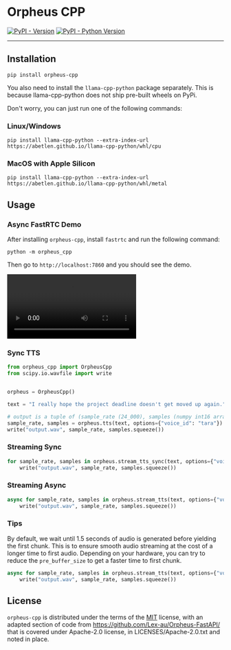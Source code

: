 # Orpheus CPP

[![PyPI - Version](https://img.shields.io/pypi/v/orpheus-cpp.svg)](https://pypi.org/project/orpheus-cpp)
[![PyPI - Python Version](https://img.shields.io/pypi/pyversions/orpheus-cpp.svg)](https://pypi.org/project/orpheus-cpp)

-----

## Installation

```console
pip install orpheus-cpp
```

You also need to install the `llama-cpp-python` package separately. This is because llama-cpp-python does not ship pre-built wheels on PyPi.

Don't worry, you can just run one of the following commands:

### Linux/Windows
```console
pip install llama-cpp-python --extra-index-url https://abetlen.github.io/llama-cpp-python/whl/cpu
```

### MacOS with Apple Silicon
```console
pip install llama-cpp-python --extra-index-url https://abetlen.github.io/llama-cpp-python/whl/metal
```

## Usage

### Async FastRTC Demo

After installing `orpheus-cpp`, install `fastrtc` and run the following command:

```console
python -m orpheus_cpp
```

Then go to `http://localhost:7860` and you should see the demo.

<video src="https://github.com/user-attachments/assets/54dfffc9-1981-4d12-b4d1-eb68ab27e5ad" controls style="text-align: center">></video>

### Sync TTS
```python
from orpheus_cpp import OrpheusCpp
from scipy.io.wavfile import write


orpheus = OrpheusCpp()

text = "I really hope the project deadline doesn't get moved up again."

# output is a tuple of (sample_rate (24_000), samples (numpy int16 array))
sample_rate, samples = orpheus.tts(text, options={"voice_id": "tara"})
write("output.wav", sample_rate, samples.squeeze())
```

### Streaming Sync

```python
for sample_rate, samples in orpheus.stream_tts_sync(text, options={"voice_id": "tara"}):
    write("output.wav", sample_rate, samples.squeeze())
``` 

### Streaming Async

```python
async for sample_rate, samples in orpheus.stream_tts(text, options={"voice_id": "tara"}):
    write("output.wav", sample_rate, samples.squeeze())
``` 

### Tips

By default, we wait until 1.5 seconds of audio is generated before yielding the first chunk.
This is to ensure smooth audio streaming at the cost of a longer time to first audio.
Depending on your hardware, you can try to reduce the `pre_buffer_size` to get a faster time to first chunk.

```python
async for sample_rate, samples in orpheus.stream_tts(text, options={"voice_id": "tara", "pre_buffer_size": 0.5}):
    write("output.wav", sample_rate, samples.squeeze())
``` 

## License

`orpheus-cpp` is distributed under the terms of the [MIT](https://spdx.org/licenses/MIT.html) license, with an adapted section of code from https://github.com/Lex-au/Orpheus-FastAPI/ that is covered under Apache-2.0 license, in LICENSES/Apache-2.0.txt and noted in place.

